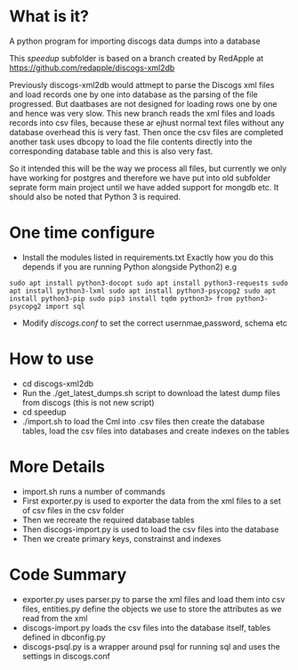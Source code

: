 # What is it?

A python program for importing discogs data dumps into a database

This *speedup* subfolder is based on a branch created by RedApple at https://github.com/redapple/discogs-xml2db

Previously discogs-xml2db would attmept to parse the Discogs xml files and load records one by one into database as the parsing of the file progressed. But daatbases are not designed for loading rows one by one and hence was very slow. This new branch reads the xml files and loads records into csv files, because these ar ejhust normal text files without any database overhead this is very fast. Then once the csv files are completed another task uses dbcopy to load the file contents directly into the corresponding database table and this is also very fast.

So it intended this will be the way we process all files, but currently we only have working for postgres and therefore we have put into old subfolder seprate form main project until
we have added support for mongdb etc. It should also be noted that Python 3 is required.

# One time configure
* Install the modules listed in requirements.txt Exactly how you do this depends if you are running Python alongside Python2)
e.g

`
sudo apt install python3-docopt
sudo apt install python3-requests
sudo apt install python3-lxml
sudo apt install python3-psycopg2
sudo apt install python3-pip
sudo pip3 install tqdm
python3>
from python3-psycopg2 import sql
`
* Modify *discogs.conf* to set the correct usernmae,password, schema etc
 
# How to use
- cd discogs-xml2db
- Run the ./get_latest_dumps.sh script to download the latest dump files from discogs (this is not new script)
- cd speedup
- ./import.sh to load the Cml into .csv files then create the database tables, load the csv files into databases and create indexes on the tables

# More Details
- import.sh runs a number of commands
- First exporter.py is used to exporter the data from the xml files to a set of csv files in the csv folder
- Then we recreate the required database tables
- Then discogs-import.py is used to load the csv files into the database
- Then we create primary keys, constrainst and indexes 

# Code Summary
- exporter.py uses parser.py to parse the xml files and load them into csv files, entities.py define the objects we use to store the attributes as we read from the xml
- discogs-import.py loads the csv files into the database itself, tables defined in dbconfig.py
- discogs-psql.py is a wrapper around psql for running sql and uses the settings in discogs.conf
